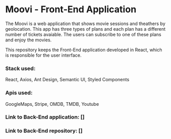 # Moovi - Front-End Application

The Moovi is a web application that shows movie sessions and theathers by geolocation. This app has three types of plans and each plan has a different number of tickets avaiable. The users can subscribe to one of these plans and enjoy the movies.

This repository keeps the Front-End application developed in React, which is responsible for the user interface.

### Stack used:

React, Axios, Ant Design, Semantic UI, Styled Components

### Apis used:

GoogleMaps, Stripe, OMDB, TMDB, Youtube

### Link to Back-End application: []

### Link to Back-End repository: []
